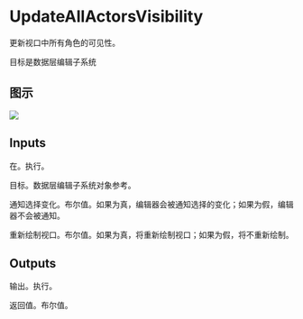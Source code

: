 # UpdateAllActorsVisibility

更新视口中所有角色的可见性。

目标是数据层编辑子系统

## 图示

![]($-20221218-18353204.png)

## Inputs

在。执行。

目标。数据层编辑子系统对象参考。

通知选择变化。布尔值。如果为真，编辑器会被通知选择的变化；如果为假，编辑器不会被通知。

重新绘制视口。布尔值。如果为真，将重新绘制视口；如果为假，将不重新绘制。 

## Outputs

输出。执行。

返回值。布尔值。
